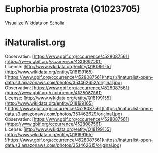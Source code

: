 
Euphorbia prostrata (Q1023705)
==============================
  
Visualize Wikidata on [Scholia](https://scholia.toolforge.org/taxon/Q1023705)
# iNaturalist.org
  
Observation: [https://www.gbif.org/occurrence/4528087561](https://www.gbif.org/occurrence/4528087561)  
License: [http://www.wikidata.org/entity/Q18199165](http://www.wikidata.org/entity/Q18199165)  
![https://www.gbif.org/occurrence/4528087561](https://inaturalist-open-data.s3.amazonaws.com/photos/353462652/original.jpg)  
Observation: [https://www.gbif.org/occurrence/4528087561](https://www.gbif.org/occurrence/4528087561)  
License: [http://www.wikidata.org/entity/Q18199165](http://www.wikidata.org/entity/Q18199165)  
![https://www.gbif.org/occurrence/4528087561](https://inaturalist-open-data.s3.amazonaws.com/photos/353462629/original.jpg)  
Observation: [https://www.gbif.org/occurrence/4528087561](https://www.gbif.org/occurrence/4528087561)  
License: [http://www.wikidata.org/entity/Q18199165](http://www.wikidata.org/entity/Q18199165)  
![https://www.gbif.org/occurrence/4528087561](https://inaturalist-open-data.s3.amazonaws.com/photos/353462615/original.jpg)